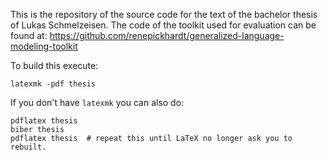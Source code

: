 This is the repository of the source code for the text of the bachelor thesis
of Lukas Schmelzeisen. The code of the toolkit used for evaluation can be found
at: https://github.com/renepickhardt/generalized-language-modeling-toolkit

To build this execute:

    latexmk -pdf thesis

If you don't have `latexmk` you can also do:

    pdflatex thesis
    biber thesis
    pdflatex thesis  # repeat this until LaTeX no longer ask you to rebuilt.